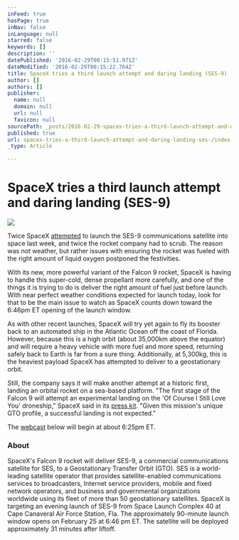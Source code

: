 ```yaml
---
inFeed: true
hasPage: true
inNav: false
inLanguage: null
starred: false
keywords: []
description: ''
datePublished: '2016-02-29T00:15:51.971Z'
dateModified: '2016-02-29T00:15:22.764Z'
title: SpaceX tries a third launch attempt and daring landing (SES-9)
author: []
authors: []
publisher:
  name: null
  domain: null
  url: null
  favicon: null
sourcePath: _posts/2016-02-29-spacex-tries-a-third-launch-attempt-and-daring-landing-ses-.md
published: true
url: spacex-tries-a-third-launch-attempt-and-daring-landing-ses-/index.html
_type: Article

---
```

# SpaceX tries a third launch attempt and daring landing (SES-9)
![](https://the-grid-user-content.s3-us-west-2.amazonaws.com/62ee9e77-1796-4e5d-bd08-ef6d17f57a04.jpg)

Twice SpaceX [attempted][0] to launch the SES-9 communications satellite into space last week, and twice the rocket company had to scrub. The reason was not weather, but rather issues with ensuring the rocket was fueled with the right amount of liquid oxygen postponed the festivities.

With its new, more powerful variant of the Falcon 9 rocket, SpaceX is having to handle this super-cold, dense propellant more carefully, and one of the things it is trying to do is deliver the right amount of fuel just before launch. With near perfect weather conditions expected for launch today, look for that to be the main issue to watch as SpaceX counts down toward the 6:46pm ET opening of the launch window.

As with other recent launches, SpaceX will try yet again to fly its booster back to an automated ship in the Atlantic Ocean off the coast of Florida. However, because this is a high orbit (about 35,000km above the equator) and will require a heavy vehicle with more fuel and more speed, returning safely back to Earth is far from a sure thing. Additionally, at 5,300kg, this is the heaviest payload SpaceX has attempted to deliver to a geostationary orbit.

Still, the company says it will make another attempt at a historic first, landing an orbital rocket on a sea-based platform. "The first stage of the Falcon 9 will attempt an experimental landing on the 'Of Course I Still Love You' droneship," SpaceX said in its [press kit][1]. "Given this mission's unique GTO profile, a successful landing is not expected."

The [webcast][2] below will begin at about 6:25pm ET.

### About

SpaceX's Falcon 9 rocket will deliver SES-9, a commercial communications satellite for SES, to a Geostationary Transfer Orbit (GTO). SES is a world-leading satellite operator that provides satellite-enabled communications services to broadcasters, Internet service providers, mobile and fixed network operators, and business and governmental organizations worldwide using its fleet of more than 50 geostationary satellites. SpaceX is targeting an evening launch of SES-9 from Space Launch Complex 40 at Cape Canaveral Air Force Station, Fla. The approximately 90-minute launch window opens on February 25 at 6:46 pm ET. The satellite will be deployed approximately 31 minutes after liftoff.

[0]: http://arstechnica.com/science/2016/02/watch-live-spacex-to-make-second-launch-attempt-and-try-a-dicey-landing/
[1]: http://www.spacex.com/sites/spacex/files/spacex_ses9_press_kit_final.pdf
[2]: https://www.youtube.com/watch?v=RpaoRP70lzM